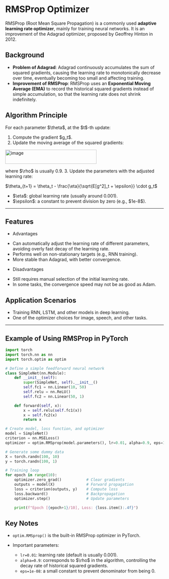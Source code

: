 # RMSProp Optimizer

RMSProp (Root Mean Square Propagation) is a commonly used **adaptive learning rate optimizer**, mainly for training neural networks. It is an improvement of the Adagrad optimizer, proposed by Geoffrey Hinton in 2012.

## Background

* **Problem of Adagrad**: Adagrad continuously accumulates the sum of squared gradients, causing the learning rate to monotonically decrease over time, eventually becoming too small and affecting training.
* **Improvement of RMSProp**: RMSProp uses an **Exponential Moving Average (EMA)** to record the historical squared gradients instead of simple accumulation, so that the learning rate does not shrink indefinitely.

## Algorithm Principle

For each parameter \$\theta\$, at the \$t\$-th update:

1. Compute the gradient \$g\_t\$.
2. Update the moving average of the squared gradients:

<img width="290" height="45" alt="image" src="https://github.com/user-attachments/assets/88440188-10d0-4f98-bb9e-fede2630bfba" />

where \$\rho\$ is usually 0.9.
3\. Update the parameters with the adjusted learning rate:

\$\theta\_{t+1} = \theta\_t - \frac{\eta}{\sqrt{E\[g^2]\_t + \epsilon}} \cdot g\_t\$

* \$\eta\$: global learning rate (usually around 0.001).
* \$\epsilon\$: a constant to prevent division by zero (e.g., \$1e-8\$).

---

## Features

* Advantages

- Can automatically adjust the learning rate of different parameters, avoiding overly fast decay of the learning rate.
- Performs well on non-stationary targets (e.g., RNN training).
- More stable than Adagrad, with better convergence.

* Disadvantages

- Still requires manual selection of the initial learning rate.
- In some tasks, the convergence speed may not be as good as Adam.

## Application Scenarios

* Training RNN, LSTM, and other models in deep learning.
* One of the optimizer choices for image, speech, and other tasks.

---

## Example of Using RMSProp in PyTorch

```python
import torch
import torch.nn as nn
import torch.optim as optim

# Define a simple feedforward neural network
class SimpleNet(nn.Module):
    def __init__(self):
        super(SimpleNet, self).__init__()
        self.fc1 = nn.Linear(10, 50)
        self.relu = nn.ReLU()
        self.fc2 = nn.Linear(50, 1)

    def forward(self, x):
        x = self.relu(self.fc1(x))
        x = self.fc2(x)
        return x

# Create model, loss function, and optimizer
model = SimpleNet()
criterion = nn.MSELoss()
optimizer = optim.RMSprop(model.parameters(), lr=0.01, alpha=0.9, eps=1e-08)

# Generate some dummy data
X = torch.randn(100, 10)
y = torch.randn(100, 1)

# Training loop
for epoch in range(10):
    optimizer.zero_grad()           # Clear gradients
    outputs = model(X)              # Forward propagation
    loss = criterion(outputs, y)    # Compute loss
    loss.backward()                 # Backpropagation
    optimizer.step()                # Update parameters

    print(f"Epoch [{epoch+1}/10], Loss: {loss.item():.4f}")
```

## Key Notes

* `optim.RMSprop()` is the built-in RMSProp optimizer in PyTorch.
* Important parameters:

  * `lr=0.01`: learning rate (default is usually 0.001).
  * `alpha=0.9`: corresponds to \$\rho\$ in the algorithm, controlling the decay rate of historical squared gradients.
  * `eps=1e-08`: a small constant to prevent denominator from being 0.


